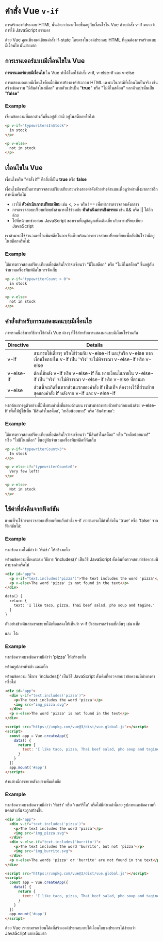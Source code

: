 # คำสั่ง Vue `v-if`

การสร้างองค์ประกอบ HTML นั้นง่ายกว่ามากโดยขึ้นอยู่กับเงื่อนไขใน Vue ด้วยคำสั่ง v-if มากกว่าการใช้ JavaScript ธรรมดา

ด้วย Vue คุณเพียงแค่เขียนคำสั่ง if-state โดยตรงในองค์ประกอบ HTML ที่คุณต้องการสร้างแบบมีเงื่อนไข มันง่ายมาก



##  การเรนเดอร์แบบมีเงื่อนไขใน Vue

**การเรนเดอร์แบบมีเงื่อนไข** ใน Vue ทำได้โดยใช้คำสั่ง v-if, v-else-if และ v-else

การแสดงผลแบบมีเงื่อนไขคือเมื่อมีการสร้างองค์ประกอบ HTML เฉพาะในกรณีที่เงื่อนไขเป็นจริง เช่น สร้างข้อความ "มีสินค้าในสต็อก" หากตัวแปรเป็น "**true**" หรือ "ไม่มีในสต็อก" หากตัวแปรนั้นเป็น "**false**"

### Example

เขียนข้อความที่แตกต่างกันขึ้นอยู่กับว่ามี อยู่ในสต็อกหรือไม่:

```html
<p v-if="typewritersInStock">
  in stock
</p>

<p v-else>
  not in stock
</p>
```



## เงื่อนไขใน Vue

เงื่อนไขหรือ "คำสั่ง if" คือสิ่งที่เป็น **true** หรือ **false**

เงื่อนไขมักจะเป็นการตรวจสอบเปรียบเทียบระหว่างสองค่าดังตัวอย่างด้านบนเพื่อดูว่าค่าหนึ่งมากกว่าอีกค่าหนึ่งหรือไม่

- เราใช้ **ตัวดำเนินการเปรียบเทียบ** เช่น <, >= หรือ !== เพื่อทำการตรวจสอบดังกล่าว
- การตรวจสอบเปรียบเทียบยังสามารถใช้ร่วมกับ **ตัวดำเนินการเชิงตรรกะ** เช่น && หรือ || ได้อีกด้วย
- ไปที่หน้าบทช่วยสอน JavaScript ของเราเพื่อดูข้อมูลเพิ่มเติมเกี่ยวกับการเปรียบเทียบ JavaScript

เราสามารถใช้จำนวนเครื่องพิมพ์ดีดในการจัดเก็บพร้อมการตรวจสอบเปรียบเทียบเพื่อตัดสินใจว่ามีอยู่ในสต็อกหรือไม่:

### Example

ใช้การตรวจสอบเปรียบเทียบเพื่อตัดสินใจว่าจะเขียนว่า "มีในสต็อก" หรือ "ไม่มีในสต็อก" ขึ้นอยู่กับจำนวนเครื่องพิมพ์ดีดในการจัดเก็บ 

```html
<p v-if="typewriterCount > 0">
  in stock
</p>

<p v-else>
  not in stock
</p>
```



## คำสั่งสำหรับการแสดงผลแบบมีเงื่อนไข

ภาพรวมนี้อธิบายวิธีการใช้คำสั่ง Vue ต่างๆ ที่ใช้สำหรับการแสดงผลแบบมีเงื่อนไขร่วมกัน

| **Directive** | **Details**                                                  |
| ------------- | ------------------------------------------------------------ |
| v-if          | สามารถใช้เดี่ยวๆ หรือใช้ร่วมกับ v-else-if และ/หรือ v-else หากเงื่อนไขภายใน v-if เป็น 'จริง' จะไม่พิจารณา v-else-if หรือ v-else |
| v-else-if     | ต้องใช้หลัง v-if หรือ v-else-if อื่น หากเงื่อนไขภายใน v-else-if เป็น 'จริง' จะไม่พิจารณา v-else-if หรือ v-else ที่ตามมา |
| v-else        | ส่วนนี้จะเกิดขึ้นหากส่วนแรกของคำสั่ง if เป็นเท็จ ต้องวางไว้ที่ส่วนท้ายสุดของคำสั่ง if หลังจาก v-if และ v-else-if |

หากต้องการดูตัวอย่างที่มีทั้งสามคำสั่งที่แสดงด้านบน เราสามารถขยายตัวอย่างก่อนหน้าด้วย v-else-if เพื่อให้ผู้ใช้เห็น 'มีสินค้าในสต็อก', 'เหลือน้อยมาก!' หรือ 'สินค้าหมด':

### Example

ใช้การตรวจสอบเปรียบเทียบเพื่อตัดสินใจว่าจะเขียนว่า "มีสินค้าในสต็อก" หรือ "เหลือน้อยมาก!" หรือ "ไม่มีในสต็อก" ขึ้นอยู่กับจำนวนเครื่องพิมพ์ดีดที่จัดเก็บ

```html
<p v-if="typewriterCount>3">
  In stock
</p>

<p v-else-if="typewriterCount>0">
  Very few left!
</p>

<p v-else>
  Not in stock
</p>
```



## ใช้ค่าที่ส่งคืนจากฟังก์ชัน

แทนที่จะใช้การตรวจสอบเปรียบเทียบกับคำสั่ง v-if เราสามารถใช้ค่าที่ส่งคืน 'true' หรือ 'false' จากฟังก์ชันได้:

### Example

หากข้อความใดมีคำว่า 'พิซซ่า' ให้สร้างแท็ก <p> พร้อมข้อความที่เหมาะสม วิธีการ 'includes()' เป็นวิธี JavaScript ดั้งเดิมที่ตรวจสอบว่าข้อความมีคำบางคำหรือไม่

```html
<div id="app">
  <p v-if="text.includes('pizza')">The text includes the word 'pizza'</p>
  <p v-else>The word 'pizza' is not found in the text</p>
</div>
```

```html
data() {
  return {
    text: 'I like taco, pizza, Thai beef salad, pho soup and tagine.'
  }
}
```

ตัวอย่างข้างต้นสามารถขยายได้เพื่อแสดงให้เห็นว่า v-if ยังสามารถสร้างแท็กอื่นๆ เช่น แท็ก <div> และ <img> ได้:

### Example

หากข้อความบางข้อความมีคำว่า 'pizza' ให้สร้างแท็ก <div> พร้อมรูปภาพพิซซ่า และแท็ก <p> พร้อมข้อความ วิธีการ 'includes()' เป็นวิธี JavaScript ดั้งเดิมที่ตรวจสอบว่าข้อความมีคำบางคำหรือไม่

```html
<div id="app">
  <div v-if="text.includes('pizza')">
    <p>The text includes the word 'pizza'</p>
    <img src="img_pizza.svg">
  </div>
  <p v-else>The word 'pizza' is not found in the text</p>
</div>

<script src="https://unpkg.com/vue@3/dist/vue.global.js"></script>
<script>
  const app = Vue.createApp({
    data() {
      return {
        text: 'I like taco, pizza, Thai beef salad, pho soup and tagine.'
      }
    }
  })
  app.mount('#app')
</script>
```

ด้านล่างมีการขยายตัวอย่างเพิ่มเติมอีก

### Example

หากข้อความบางข้อความมีคำว่า 'พิซซ่า' หรือ 'เบอร์ริโต' หรือไม่มีคำเหล่านี้เลย รูปภาพและข้อความที่แตกต่างกันจะถูกสร้างขึ้น

```html
<div id="app">
  <div v-if="text.includes('pizza')">
    <p>The text includes the word 'pizza'</p>
    <img src="img_pizza.svg">
  </div>
  <div v-else-if="text.includes('burrito')">
    <p>The text includes the word 'burrito', but not 'pizza'</p>
    <img src="img_burrito.svg">
  </div>
  <p v-else>The words 'pizza' or 'burrito' are not found in the text</p>
</div>

<script src="https://unpkg.com/vue@3/dist/vue.global.js"></script>
<script>
  const app = Vue.createApp({
    data() {
      return {
        text: 'I like taco, pizza, Thai beef salad, pho soup and tagine.'
      }
    }
  })
  app.mount('#app')
</script>
```

ด้วย Vue เราสามารถเขียนโค้ดที่สร้างองค์ประกอบภายใต้เงื่อนไขบางประการได้ง่ายกว่า JavaScript แบบเดิมมาก
